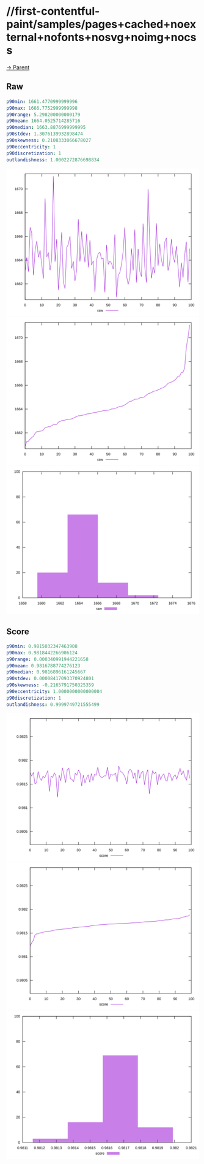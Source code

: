
# //first-contentful-paint/samples/pages+cached+noexternal+nofonts+nosvg+noimg+nocss

[→ Parent](../..)


## Raw


```yaml
p90min: 1661.4770999999996
p90max: 1666.7752999999998
p90range: 5.298200000000179
p90mean: 1664.0525714285716
p90median: 1663.8876999999995
p90stdev: 1.3076139932898474
p90skewness: 0.2108333066678027
p90eccentricity: 1
p90discretization: 1
outlandishness: 1.0002272876698834

```

![PLOT: raw-values](./raw/values.svg)![PLOT: raw-sorted](./raw/sorted.svg)![PLOT: raw-histogram](./raw/histogram.svg)
## Score


```yaml
p90min: 0.9815032347463908
p90max: 0.9818442266906124
p90range: 0.000340991944221658
p90mean: 0.9816788774276123
p90median: 0.9816896161245667
p90stdev: 0.00008417093370924801
p90skewness: -0.2165791750325359
p90eccentricity: 1.0000000000000004
p90discretization: 1
outlandishness: 0.9999749721555499

```

![PLOT: score-values](./score/values.svg)![PLOT: score-sorted](./score/sorted.svg)![PLOT: score-histogram](./score/histogram.svg)